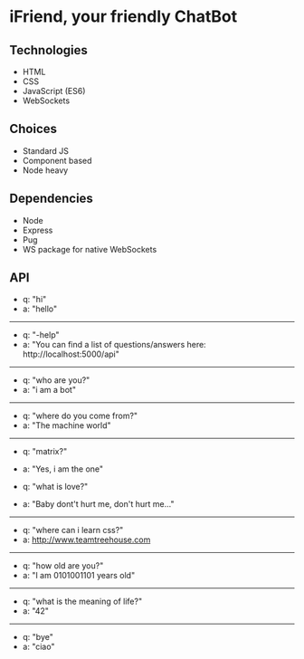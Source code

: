 # iFriend, your friendly ChatBot

## Technologies

* HTML
* CSS
* JavaScript (ES6)
* WebSockets

## Choices

* Standard JS
* Component based
* Node heavy

## Dependencies

* Node
* Express
* Pug
* WS package for native WebSockets

## API

* q: "hi"
* a: "hello"

---

* q: "-help"
* a: "You can find a list of questions/answers here: http://localhost:5000/api"

---

* q: "who are you?"
* a: "i am a bot"

---

* q: "where do you come from?"
* a: "The machine world"

---

* q: "matrix?"
* a: "Yes, i am the one"

* q: "what is love?"
* a: "Baby dont't hurt me, don't hurt me..."

---

* q: "where can i learn css?"
* a: <http://www.teamtreehouse.com>

---

* q: "how old are you?"
* a: "I am 0101001101 years old"

---

* q: "what is the meaning of life?"
* a: "42"

---

* q: "bye"
* a: "ciao"